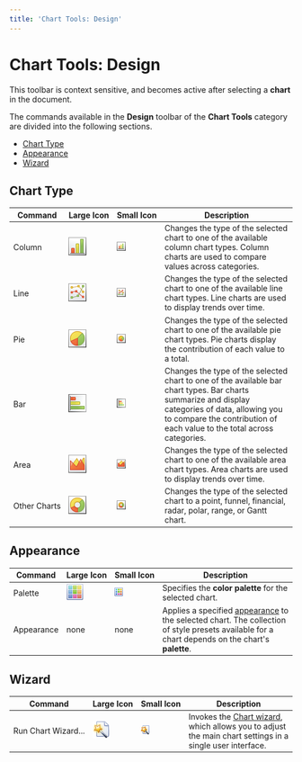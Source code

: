 ```yaml
---
title: 'Chart Tools: Design'
---
```

# Chart Tools: Design
This toolbar is context sensitive, and becomes active after selecting a **chart** in the document.

The commands available in the **Design** toolbar of the **Chart Tools** category are divided into the following sections.
* [Chart Type](#charttype)
* [Appearance](#appearance)
* [Wizard](#wizard)

## <a name="charttype"/>Chart Type
| Command | Large&nbsp;Icon | Small&nbsp;Icon | Description |
|---|---|---|---|
| Column | ![icon-toolbar-chart-tools-design-column](../../../../images/Img20701.png) | ![icon-small-toolbar-chart-tools-design-column](../../../../images/Img20710.png) | Changes the type of the selected chart to one of the available column chart types. Column charts are used to compare values across categories. |
| Line | ![icon-toolbar-chart-tools-design-line](../../../../images/Img20702.png) | ![icon-small-toolbar-chart-tools-design-line](../../../../images/Img20711.png) | Changes the type of the selected chart to one of the available line chart types. Line charts are used to display trends over time. |
| Pie | ![icon-toolbar-chart-tools-design-pie](../../../../images/Img20705.png) | ![icon-small-toolbar-chart-tools-design-pie](../../../../images/Img20714.png) | Changes the type of the selected chart to one of the available pie chart types. Pie charts display the contribution of each value to a total. |
| Bar | ![icon-toolbar-chart-tools-design-bar](../../../../images/Img20700.png) | ![icon-small-toolbar-chart-tools-design-bar](../../../../images/Img20709.png) | Changes the type of the selected chart to one of the available bar chart types. Bar charts summarize and display categories of data, allowing you to compare the contribution of each value to the total across categories. |
| Area | ![icon-toolbar-chart-tools-design-area](../../../../images/Img20699.png) | ![icon-small-toolbar-chart-tools-design-area](../../../../images/Img20708.png) | Changes the type of the selected chart to one of the available area chart types. Area charts are used to display trends over time. |
| Other&nbsp;Charts | ![icon-toolbar-chart-tools-design-other-charts](../../../../images/Img20703.png) | ![icon-small-toolbar-chart-tools-design-other-charts](../../../../images/Img20712.png) | Changes the type of the selected chart to a point, funnel, financial, radar, polar, range, or Gantt chart. |

## <a name="appearance"/>Appearance
| Command | Large&nbsp;Icon | Small&nbsp;Icon | Description |
|---|---|---|---|
| Palette | ![icon-toolbar-chart-tools-design-palette](../../../../images/Img20704.png) | ![icon-small-toolbar-chart-tools-design-palete](../../../../images/Img20713.png) | Specifies the **color palette** for the selected chart. |
| Appearance | none | none | Applies a specified [appearance](../../../../../interface-elements-for-desktop/articles/charting/chart-wizard/appearance-page.md) to the selected chart. The collection of style presets available for a chart depends on the chart's **palette**. |

## <a name="wizard"/>Wizard
| Command | Large&nbsp;Icon | Small&nbsp;Icon | Description |
|---|---|---|---|
| Run&nbsp;Chart&nbsp;Wizard... | ![icon-toolbar-chart-tools-design-run-chart-wizard](../../../../images/Img20706.png) | ![icon-small-toolbar-chart-tools-design-run-chat-wizard](../../../../images/Img20715.png) | Invokes the [Chart wizard](../../../../../interface-elements-for-desktop/articles/charting/chart-wizard.md), which allows you to adjust the main chart settings in a single user interface. |